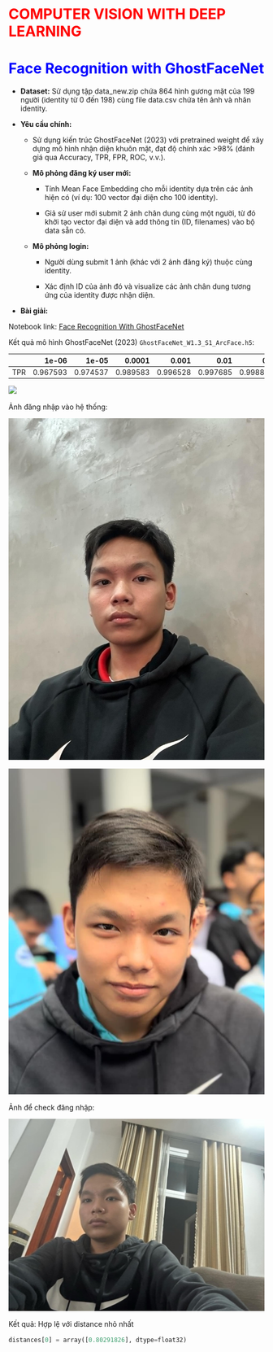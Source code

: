 # <font color='red'>COMPUTER VISION WITH DEEP LEARNING</font>

# <font color='blue'>Face Recognition with GhostFaceNet</font>

- **Dataset:** Sử dụng tập data_new.zip chứa 864 hình gương mặt của 199 người (identity từ 0 đến 198) cùng file data.csv chứa tên ảnh và nhãn identity.

- **Yêu cầu chính:**
  
  - Sử dụng kiến trúc GhostFaceNet (2023) với pretrained weight để xây dựng mô hình nhận diện khuôn mặt, đạt độ chính xác >98% (đánh giá qua Accuracy, TPR, FPR, ROC, v.v.).
  
  - **Mô phỏng đăng ký user mới:**
    
    - Tính Mean Face Embedding cho mỗi identity dựa trên các ảnh hiện có (ví dụ: 100 vector đại diện cho 100 identity).
    
    - Giả sử user mới submit 2 ảnh chân dung cùng một người, từ đó khởi tạo vector đại diện và add thông tin (ID, filenames) vào bộ data sẵn có.
  
  - **Mô phỏng login:**
    
    - Người dùng submit 1 ảnh (khác với 2 ảnh đăng ký) thuộc cùng identity.
    
    - Xác định ID của ảnh đó và visualize các ảnh chân dung tương ứng của identity được nhận diện.

- **Bài giải:**

Notebook link: [Face Recognition With GhostFaceNet](https://colab.research.google.com/drive/1FSOmuh382_pZpMdwLrdKVBxFyeY3948p?usp=sharing)

Kết quả mô hình GhostFaceNet (2023) `GhostFaceNet_W1.3_S1_ArcFace.h5`:

|     | 1e-06    | 1e-05    | 0.0001   | 0.001    | 0.01     | 0.1      |
|:--- | --------:| --------:| --------:| --------:| --------:| --------:|
| TPR | 0.967593 | 0.974537 | 0.989583 | 0.996528 | 0.997685 | 0.998843 |

![](D:\AI_Learning\Deep_Learning\Q4\Images\Evaluation.png)

Ảnh đăng nhập vào hệ thống:

![](Images\Portrait_1.jpg)

![](Images\portrait_2.jpeg)

Ảnh để check đăng nhập:

![](Images\portrait_3.jpeg)

Kết quả: Hợp lệ với distance nhỏ nhất

```python
distances[0] = array([0.80291826], dtype=float32)
```
